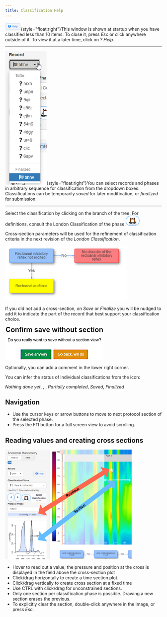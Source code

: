 ```yaml
---
title: Classification Help
---
```


![](readout_help_link.png){style="float:right"}This window is shown at startup when you have classified less than 10 items. To close it, press *Esc* or click anywhere outside of it. To view it at a later time, click on _? Help_. 

---

 ![](readout_record_combo.png){style="float:right"}You can select records and phases in arbitrary sequence for classification from the dropdown boxes. Classifications can be temporarily *saved* for later modification, or *finalized* for submission. 

---

Select the classification by clicking on the branch of the tree. For  definitions, consult the London Classification of the phase.![](readout_london.png)  

Cross-section parameters will be used for the refinement of classification criteria in the next revision of the _London Classification_. 

![](readout_tree.png)

If you did not add a cross-section, on _Save_ or _Finalize_ you will be nudged to add it to indicate the part of the record that best support your classification choice. 

![](readout_save.png)


Optionally, you can add a comment in the lower right corner. 

You can infer the status of individual classifications from the icon:

<i class="fa fa-question fa-lg">Nothing done yet</i>, 
<i class="fa fa-battery-1 fa-lg"></i>, 
<i class="fa fa-battery-2 fa-lg"></i>, 
<i class="fa fa-battery-3 fa-lg"> Partially completed</i>, 
<i class="fa fa-check fa-lg"> Saved</i>, 
<i class="fa fa-flag-checkered fa-lg"> Finalized</i>

## Navigation
- Use the cursor keys or arrow buttons to move to next protocol section of the selected phase.
- Press the F11 button for a full screen view to avoid scrolling. 

## Reading values and creating cross sections

![](readout_hrm_values.png)

-   Hover to read out a value; the pressure and position at the cross is displayed in the field above the cross-section plot
-   Click/drag horizontally to create a time section plot.
-   Click/drag vertically to create cross section at a fixed time
-   Use CTRL with click/drag for unconstrained sections.
-   Only one section per classification phase is possible. Drawing a new section erases the previous.
-   To explicitly clear the section, double-click anywhere in the image, or press _Esc_.
